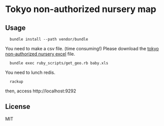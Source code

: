 # Tokyo non-authorized nursery map

## Usage

```
  bundle install --path vendor/bundle  
```

You need to make a csv file. (time consuming!)
Please download the [tokyo non-authorized nursery excel](http://www.fukushihoken.metro.tokyo.jp/kodomo/hoiku/ninkagai/babyichiran_koukai.html) file.

```
  bundle exec ruby_scripts/get_geo.rb baby.xls
```

You need to lunch redis.

```
  rackup
```

then, access http://localhost:9292

## License

MIT
